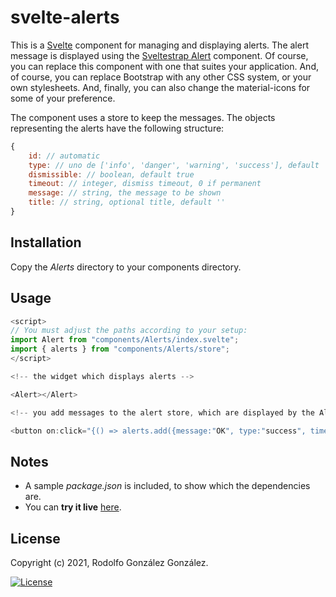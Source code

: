 # svelte-alerts

This is a [Svelte](https://svelte.dev/) component for managing and displaying alerts. The alert message is displayed using the [Sveltestrap Alert](https://sveltestrap.js.org/?path=/story/components--alert) component. Of course, you can replace this component with one that suites your application. And, of course, you can replace Bootstrap with any other CSS system, or your own stylesheets. And, finally, you can also change the material-icons for some of your preference.

The component uses a store to keep the messages. The objects representing the alerts have the following structure:

```javascript
{
    id: // automatic
    type: // uno de ['info', 'danger', 'warning', 'success'], default 'info'
    dismissible: // boolean, default true
    timeout: // integer, dismiss timeout, 0 if permanent
    message: // string, the message to be shown
    title: // string, optional title, default ''
}
```

## Installation

Copy the *Alerts* directory to your components directory.

## Usage

```javascript
<script>
// You must adjust the paths according to your setup:
import Alert from "components/Alerts/index.svelte";
import { alerts } from "components/Alerts/store";
</script>

<!-- the widget which displays alerts -->

<Alert></Alert>

<!-- you add messages to the alert store, which are displayed by the Alert widget -->

<button on:click="{() => alerts.add({message:"OK", type:"success", timeout:5000})}" class="btn btn-success">OK</button>
```

## Notes

* A sample *package.json* is included, to show which the dependencies are.
* You can **try it live** [here](https://svelte.dev/repl/f2b3c33763e34908aabf436c9c02c07f).

## License

Copyright (c) 2021, Rodolfo González González.

[![License](https://img.shields.io/badge/License-BSD_3--Clause-blue.svg)](https://opensource.org/licenses/BSD-3-Clause)
